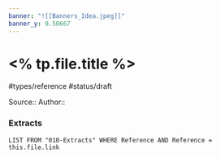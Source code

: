 ```yaml
---
banner: "![[Banners_Idea.jpeg]]"
banner_y: 0.50667
---
```

# <% tp.file.title %>
#types/reference  #status/draft 

Source:: 
Author::

### Extracts
```dataview  
LIST FROM "010-Extracts" WHERE Reference AND Reference = this.file.link
```
